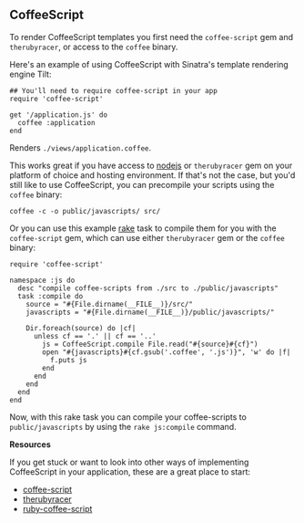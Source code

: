 CoffeeScript
------------
To render CoffeeScript templates you first need the `coffee-script` gem and
`therubyracer`, or access to the `coffee` binary.

Here's an example of using CoffeeScript with Sinatra's template rendering
engine Tilt:

    ## You'll need to require coffee-script in your app
    require 'coffee-script'

    get '/application.js' do
      coffee :application
    end

Renders `./views/application.coffee`.

This works great if you have access to [nodejs][nodejs] or `therubyracer` gem
on your platform of choice and hosting environment. If that's not the case, but
you'd still like to use CoffeeScript, you can precompile your scripts using the
`coffee` binary:

    coffee -c -o public/javascripts/ src/

Or you can use this example [rake][rake] task to compile them for you with the
`coffee-script` gem, which can use either `therubyracer` gem or the `coffee`
binary:

    require 'coffee-script'

    namespace :js do
      desc "compile coffee-scripts from ./src to ./public/javascripts"
      task :compile do
        source = "#{File.dirname(__FILE__)}/src/"
        javascripts = "#{File.dirname(__FILE__)}/public/javascripts/"
        
        Dir.foreach(source) do |cf|
          unless cf == '.' || cf == '..' 
            js = CoffeeScript.compile File.read("#{source}#{cf}") 
            open "#{javascripts}#{cf.gsub('.coffee', '.js')}", 'w' do |f|
              f.puts js
            end 
          end 
        end
      end
    end

Now, with this rake task you can compile your coffee-scripts to
`public/javascripts` by using the `rake js:compile` command.

**Resources**

If you get stuck or want to look into other ways of implementing CoffeeScript
in your application, these are a great place to start:

*   [coffee-script][coffee-script-url]
*   [therubyracer][therubyracer]
*   [ruby-coffee-script][ruby-coffee-script]

[therubyracer]: http://github.com/cowboyd/therubyracer
[coffee-script-repo]: http://github.com/jashkenas/coffee-script
[coffee-script-url]: http://coffeescript.org/
[builder]: http://builder.rubyforge.org/
[rake]: http://rake.rubyforge.org/
[nodejs]: http://nodejs.org/
[ruby-coffee-script]: http://github.com/josh/ruby-coffee-script
